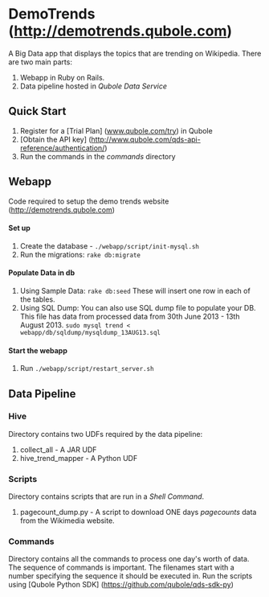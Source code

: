 # DemoTrends (http://demotrends.qubole.com)

A Big Data app that displays the topics that are trending on Wikipedia.
There are two main parts:
1. Webapp in Ruby on Rails.
2. Data pipeline hosted in *Qubole Data Service*

## Quick Start
1. Register for a [Trial Plan] (www.qubole.com/try) in Qubole
2. [Obtain the API key] (http://www.qubole.com/qds-api-reference/authentication/)
3. Run the commands in the *commands* directory

## Webapp

Code required to setup the demo trends website (http://demotrends.qubole.com)

#### Set up 
1. Create the database - `./webapp/script/init-mysql.sh`
2. Run the migrations:  `rake db:migrate`
 
#### Populate Data in db 
1. Using Sample Data: `rake db:seed` These will insert one row in each of the tables. 
2. Using SQL Dump: You can also use SQL dump file to populate your DB. This file has data from processed data from 30th June 2013 - 13th August 2013.
                   `sudo mysql trend < webapp/db/sqldump/mysqldump_13AUG13.sql`

#### Start the webapp
1.  Run `./webapp/script/restart_server.sh`

## Data Pipeline
### Hive
Directory contains two UDFs required by the data pipeline:
1. collect_all - A JAR UDF
2. hive_trend_mapper - A Python UDF

### Scripts
Directory contains scripts that are run in a *Shell Command*.
1. pagecount_dump.py - A script to download ONE days *pagecounts* data from the Wikimedia website.

### Commands
Directory contains all the commands to process one day's worth of data.
The sequence of commands is important. The filenames start with a number specifying the sequence it should be executed in.
Run the scripts using [Qubole Python SDK] (https://github.com/qubole/qds-sdk-py)
